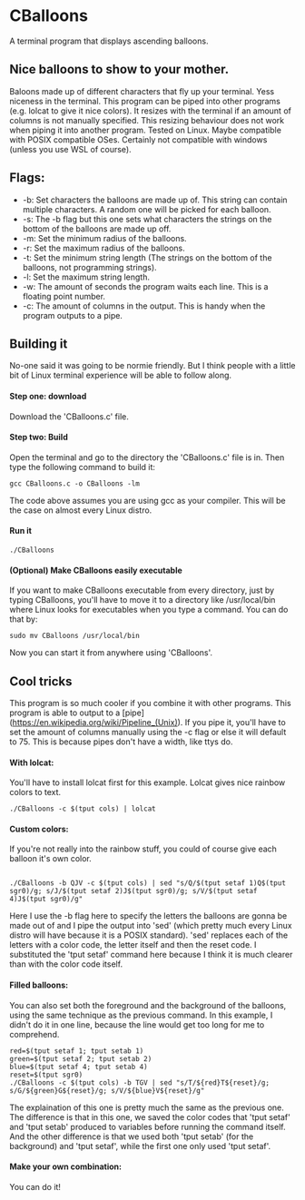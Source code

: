 # CBalloons
A terminal program that displays ascending balloons.


## Nice balloons to show to your mother.
Baloons made up of different characters that fly up your terminal. Yess niceness in the terminal.
This program can be piped into other programs (e.g. lolcat to give it nice colors). It resizes with the terminal if an amount of columns is not manually specified. This resizing behaviour does not work when piping it into another program.
Tested on Linux. Maybe compatible with POSIX compatible OSes. Certainly not compatible with windows (unless you use WSL of course).




## Flags:
  - -b:   Set characters the balloons are made up of. This string can contain multiple characters. A random one will be picked for each balloon.
  - -s:   The -b flag but this one sets what characters the strings on the bottom of the balloons are made up off.
  - -m:   Set the minimum radius of the balloons.
  - -r:   Set the maximum radius of the balloons.
  - -t:   Set the minimum string length (The strings on the bottom of the balloons, not programming strings).
  - -l:   Set the maximum string length.
  - -w:   The amount of seconds the program waits each line. This is a floating point number.
  - -c:   The amount of columns in the output. This is handy when the program outputs to a pipe.


## Building it
No-one said it was going to be normie friendly. But I think people with a little bit of Linux terminal experience will be able to follow along.
#### Step one: download
Download the 'CBalloons.c' file.
#### Step two: Build
Open the terminal and go to the directory the 'CBalloons.c' file is in. Then type the following command to build it:
```shell
gcc CBalloons.c -o CBalloons -lm
```
The code above assumes you are using gcc as your compiler. This will be the case on almost every Linux distro.
#### Run it
```shell
./CBalloons
```
#### (Optional) Make CBalloons easily executable
If you want to make CBalloons executable from every directory, just by typing CBalloons, you'll have to move it to a directory like /usr/local/bin where Linux looks for executables when you type a command. You can do that by:
```shell
sudo mv CBalloons /usr/local/bin
```
Now you can start it from anywhere using 'CBalloons'.

## Cool tricks
This program is so much cooler if you combine it with other programs. This program is able to output to a [pipe] (https://en.wikipedia.org/wiki/Pipeline_(Unix)). If you pipe it, you'll have to set the amount of columns manually using the -c flag or else it will default to 75. This is because pipes don't have a width, like ttys do.

#### With lolcat:
You'll have to install lolcat first for this example. Lolcat gives nice rainbow colors to text.
```shell
./CBalloons -c $(tput cols) | lolcat
```

#### Custom colors:
If you're not really into the rainbow stuff, you could of course give each balloon it's own color.
```shell

./CBalloons -b QJV -c $(tput cols) | sed "s/Q/$(tput setaf 1)Q$(tput sgr0)/g; s/J/$(tput setaf 2)J$(tput sgr0)/g; s/V/$(tput setaf 4)J$(tput sgr0)/g"
```
Here I use the -b flag here to specify the letters the balloons are gonna be made out of and I pipe the output into 'sed' (which pretty much every Linux distro will have because it is a POSIX standard). 'sed' replaces each of the letters with a color code, the letter itself and then the reset code. I substituted the 'tput setaf' command here because I think it is much clearer than with the color code itself.

#### Filled balloons:
You can also set both the foreground and the background of the balloons, using the same technique as the previous command. In this example, I didn't do it in one line, because the line would get too long for me to comprehend.
```shell
red=$(tput setaf 1; tput setab 1)
green=$(tput setaf 2; tput setab 2)
blue=$(tput setaf 4; tput setab 4)
reset=$(tput sgr0)
./CBalloons -c $(tput cols) -b TGV | sed "s/T/${red}T${reset}/g; s/G/${green}G${reset}/g; s/V/${blue}V${reset}/g"
```
The explaination of this one is pretty much the same as the previous one. The difference is that in this one, we saved the color codes that 'tput setaf' and 'tput setab' produced to variables before running the command itself. And the other difference is that we used both 'tput setab' (for the background) and 'tput setaf', while the first one only used 'tput setaf'.

#### Make your own combination:
You can do it!
